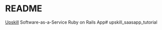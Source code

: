# README

[Upskill](http://upskillcourses.com) Software-as-a-Service Ruby on Rails App# upskill_saasapp_tutorial
